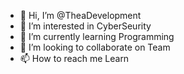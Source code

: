 - 👋 Hi, I’m @TheaDevelopment
- 👀 I’m interested in CyberSeurity
- 🌱 I’m currently learning Programming
- 💞️ I’m looking to collaborate on Team
- 📫 How to reach me Learn

<!---
TheaDevelopment/TheaDevelopment is a ✨ special ✨ repository because its `README.md` (this file) appears on your GitHub profile.
You can click the Preview link to take a look at your changes.
--->
